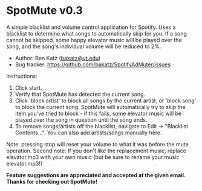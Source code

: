 SpotMute v0.3
================
A simple blacklist and volume control application for Spotify. Uses a blacklist to determine what songs to automatically skip for you. 
If a song cannot be skipped, some happy elevator music will be played over the song, and the song's individual volume will be reduced to 2%.

* Author: Ben Katz (<bakatz@vt.edu>)
* Bug tracker: <https://github.com/bakatz/SpotifyAdMuter/issues>

Instructions:

1. Click start.
1. Verify that SpotMute has detected the current song.
1. Click 'block artist' to block all songs by the current artist, or 'block song' to block the current song. 
SpotMute will automatically try to skip the item you've tried to block - if this fails, some elevator music will be played over the song in question until the song ends.
1. To remove songs/artists off the blacklist, navigate to Edit -> "Blacklist Contents...". You can also add artists/songs manually here.


Note: pressing stop will reset your volume to what it was before the mute operation.
Second note: If you don't like the replacement music, replace elevator.mp3 with your own music (but be sure to rename your music elevator.mp3!)

**Feature suggestions are appreciated and accepted at the given email. Thanks for checking out SpotMute!**
